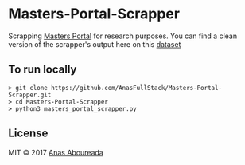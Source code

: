 # Masters-Portal-Scrapper

Scrapping [Masters Portal](http://www.mastersportal.eu/) for research purposes. You can find a clean version of the scrapper's output here on this [dataset](https://goo.gl/LdrqwV)

## To run locally

```Shell
> git clone https://github.com/AnasFullStack/Masters-Portal-Scrapper.git
> cd Masters-Portal-Scrapper
> python3 masters_portal_scrapper.py
```

## License

MIT © 2017 [Anas Aboureada](https://github.com/AnasFullStack)

